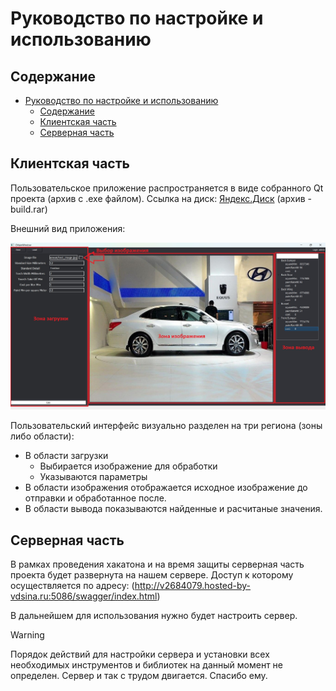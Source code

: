 # Руководство по настройке и использованию

## Содержание

- [Руководство по настройке и использованию](#руководство-по-настройке-и-использованию)
  - [Содержание](#содержание)
  - [Клиентская часть](#клиентская-часть)
  - [Серверная часть](#серверная-часть)

## Клиентская часть

Пользовательское приложение распространяется в виде собранного Qt проекта (архив с .exe файлом). 
Ссылка на диск: [Яндекс.Диск](https://disk.yandex.ru/d/WxdX_FwFQdTang) (архив - build.rar)

Внешний вид приложения:

![](/_image/ui.pg.jpg)

Пользовательский интерфейс визуально разделен на три региона (зоны либо области): 
* В области загрузки
  * Выбирается изображение для обработки
  * Указываются параметры
* В области изображения отображается исходное изображение до отправки и обработанное после.
* В области вывода показываются найденные и расчитаные значения.

## Серверная часть

В рамках проведения хакатона и на время защиты серверная часть проекта будет развернута на нашем сервере. Доступ к которому осуществляется по адресу: (http://v2684079.hosted-by-vdsina.ru:5086/swagger/index.html)

В дальнейшем для использования нужно будет настроить сервер.

> [!WARNING]
> Порядок действий для настройки сервера и установки всех необходимых инструментов и библиотек на данный момент не определен.
> Сервер и так с трудом двигается. Спасибо ему.